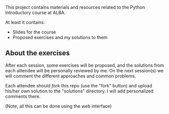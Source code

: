 This project contains materials and resources related to the Python Introductory
course at ALBA.

At least it contains:

- Slides for the course
- Proposed exercises and my solutions to them

About the exercises
-------------------

After each session, some exercises will be proposed, and the solutions from 
each attendee will be personally reviewed by me. On the next session(s) we will 
comment the different approaches and common problems.

Each attendee should *fork* this repo (use the "fork" button) and upload his/her
own solution to the "solutions" directory. I will add personalized comments 
there.

(Note, all this can be done using the web interface) 